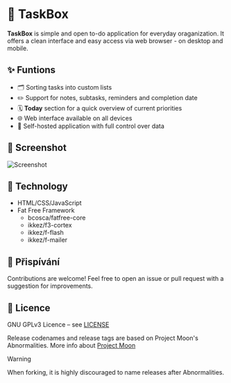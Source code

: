 # 📝 TaskBox

**TaskBox** is simple and open to-do application for everyday oraganization. It offers a clean interface and easy access via web browser - on desktop and mobile.

## ✨ Funtions

- 🗂️ Sorting tasks into custom lists
- ✏️ Support for notes, subtasks, reminders and completion date
- 🗓️ **Today** section for a quick overview of current priorities
- 🌐 Web interface available on all devices
- 💾 Self-hosted application with full control over data

## 🚀 Screenshot

![Screenshot](screenshot.png)

## 🔧 Technology

- HTML/CSS/JavaScript
- Fat Free Framework
  - bcosca/fatfree-core
  - ikkez/f3-cortex
  - ikkez/f-flash
  - ikkez/f-mailer

## 🤝 Přispívání

Contributions are welcome! Feel free to open an issue or pull request with a suggestion for improvements.

## 📄 Licence

GNU GPLv3 Licence – see [LICENSE](https://github.com/pisekpiskovec/TaskBox/blob/master/LICENSE.txt)

Release codenames and release tags are based on Project Moon's Abnormalities. More info about [Project Moon](https://projectmoon.studio/)

> [!WARNING]
> When forking, it is highly discouraged to name releases after Abnormalities.

